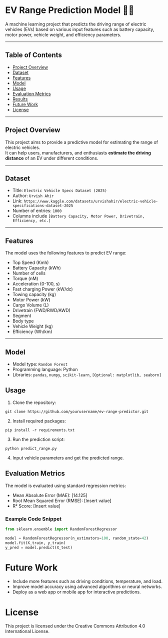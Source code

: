 # EV Range Prediction Model 🚗🔋

A machine learning project that predicts the driving range of electric vehicles (EVs) based on various input features such as battery capacity, motor power, vehicle weight, and efficiency parameters.

---

## Table of Contents
- [Project Overview](#project-overview)
- [Dataset](#dataset)
- [Features](#features)
- [Model](#model)
- [Usage](#usage)
- [Evaluation Metrics](#evaluation-metrics)
- [Results](#results)
- [Future Work](#future-work)
- [License](#license)

---

## Project Overview
This project aims to provide a predictive model for estimating the range of electric vehicles.  
It can help users, manufacturers, and enthusiasts **estimate the driving distance** of an EV under different conditions.

---

## Dataset
- Title: `Electric Vehicle Specs Dataset (2025)`
- Author: `Urvish Ahir`
- Link: `https://www.kaggle.com/datasets/urvishahir/electric-vehicle-specifications-dataset-2025`
- Number of entries: `1000`
- Columns include `[Battery Capacity, Motor Power, Drivetrain, Efficiency, etc.]`

---

## Features
The model uses the following features to predict EV range:
- Top Speed (Kmh)
- Battery Capacity (kWh)
- Number of cells
- Torque (nM)
- Acceleration (0-100, s)
- Fast charging Power (kW/dc)
- Towing capacity (kg)
- Motor Power (kW)
- Cargo Volume (L)
- Drivetrain (FWD/RWD/AWD)
- Segment
- Body type
- Vehicle Weight (kg)
- Efficiency (Wh/km)

---

## Model
- Model type: `Random Forest`
- Programming language: Python
- Libraries: `pandas`, `numpy`, `scikit-learn`, `[Optional: matplotlib, seaborn]`

## Usage
1. Clone the repository:
```
git clone https://github.com/yourusername/ev-range-predictor.git
```

2. Install required packages:
```
pip install -r requirements.txt
```

3. Run the prediction script:
```
python predict_range.py
```

4. Input vehicle parameters and get the predicted range.

## Evaluation Metrics
The model is evaluated using standard regression metrics:

- Mean Absolute Error (MAE): [14.125]
- Root Mean Squared Error (RMSE): [Insert value]
- R² Score: [Insert value]

### Example Code Snippet
```python
from sklearn.ensemble import RandomForestRegressor

model = RandomForestRegressor(n_estimators=100, random_state=42)
model.fit(X_train, y_train)
y_pred = model.predict(X_test)
```
# Future Work
- Include more features such as driving conditions, temperature, and load.
- Improve model accuracy using advanced algorithms or neural networks.
- Deploy as a web app or mobile app for interactive predictions.

# License
This project is licensed under the Creative Commons Attribution 4.0 International License.
